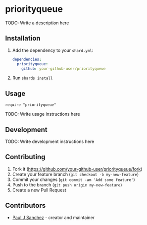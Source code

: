 # priorityqueue

TODO: Write a description here

## Installation

1. Add the dependency to your `shard.yml`:

   ```yaml
   dependencies:
     priorityqueue:
       github: your-github-user/priorityqueue
   ```

2. Run `shards install`

## Usage

```crystal
require "priorityqueue"
```

TODO: Write usage instructions here

## Development

TODO: Write development instructions here

## Contributing

1. Fork it (<https://github.com/your-github-user/priorityqueue/fork>)
2. Create your feature branch (`git checkout -b my-new-feature`)
3. Commit your changes (`git commit -am 'Add some feature'`)
4. Push to the branch (`git push origin my-new-feature`)
5. Create a new Pull Request

## Contributors

- [Paul J Sanchez](https://github.com/your-github-user) - creator and maintainer
